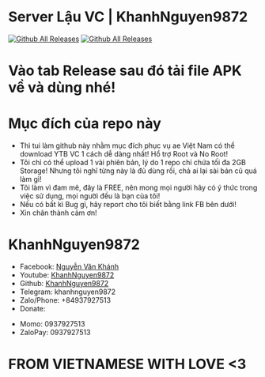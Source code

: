 # Server Lậu VC | KhanhNguyen9872

<div>

[![Github All Releases](https://img.shields.io/github/downloads/KhanhNguyen9872/KhanhNguyen9872_VN/total.svg?style=for-the-badge)](https://github.com/KhanhNguyen9872/KhanhNguyen9872_VN/releases/latest) [![Github All Releases](https://img.shields.io/github/release/KhanhNguyen9872/KhanhNguyen9872_VN.svg?style=for-the-badge)](https://github.com/KhanhNguyen9872/KhanhNguyen9872_VN/releases/latest)

</div>

# Vào tab Release sau đó tải file APK về và dùng nhé!

# Mục đích của repo này
- Thì tui làm github này nhằm mục đích phục vụ ae Việt Nam có thể download YTB VC 1 cách dễ dàng nhất! Hổ trợ Root và No Root!
- Tôi chỉ có thể upload 1 vài phiên bản, lý do 1 repo chỉ chứa tối đa 2GB Storage! Nhưng tôi nghĩ từng này là đủ dùng rồi, chả ai lại sài bản cũ quá làm gì!
- Tôi làm vì đam mê, đây là FREE, nên mong mọi người hãy có ý thức trong việc sử dụng, mọi người đều là bạn của tôi!
- Nếu có bất kì Bug gì, hãy report cho tôi biết bằng link FB bên dưới!
- Xin chân thành cảm ơn!

# KhanhNguyen9872
- Facebook: [Nguyễn Văn Khánh](https://fb.me/khanh10a1)
- Youtube: [KhanhNguyen9872](https://www.youtube.com/channel/UCG48mG78znU95DSxyCBffOg)
- Github: [KhanhNguyen9872](https://github.com/KhanhNguyen9872)
- Telegram: khanhnguyen9872
- Zalo/Phone: +84937927513
- Donate:
 + Momo: 0937927513
 + ZaloPay: 0937927513

# FROM VIETNAMESE WITH LOVE <3
